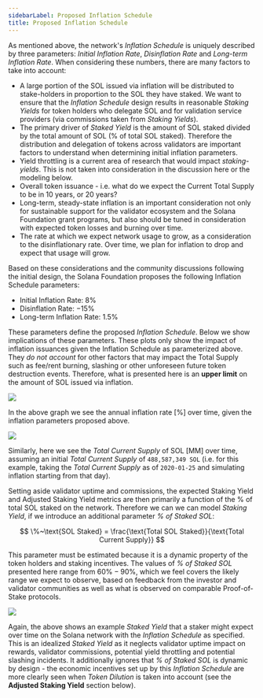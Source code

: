 ```yaml
---
sidebarLabel: Proposed Inflation Schedule
title: Proposed Inflation Schedule
---
```


As mentioned above, the network's _Inflation Schedule_ is uniquely described by
three parameters: _Initial Inflation Rate_, _Disinflation Rate_ and _Long-term
Inflation Rate_. When considering these numbers, there are many factors to take
into account:

- A large portion of the SOL issued via inflation will be distributed to
  stake-holders in proportion to the SOL they have staked. We want to ensure
  that the _Inflation Schedule_ design results in reasonable _Staking Yields_
  for token holders who delegate SOL and for validation service providers (via
  commissions taken from _Staking Yields_).
- The primary driver of _Staked Yield_ is the amount of SOL staked divided by
  the total amount of SOL (% of total SOL staked). Therefore the distribution
  and delegation of tokens across validators are important factors to understand
  when determining initial inflation parameters.
- Yield throttling is a current area of research that would impact
  _staking-yields_. This is not taken into consideration in the discussion here
  or the modeling below.
- Overall token issuance - i.e. what do we expect the Current Total Supply to be
  in 10 years, or 20 years?
- Long-term, steady-state inflation is an important consideration not only for
  sustainable support for the validator ecosystem and the Solana Foundation
  grant programs, but also should be tuned in consideration with expected token
  losses and burning over time.
- The rate at which we expect network usage to grow, as a consideration to the
  disinflationary rate. Over time, we plan for inflation to drop and expect that
  usage will grow.

Based on these considerations and the community discussions following the
initial design, the Solana Foundation proposes the following Inflation Schedule
parameters:

- Initial Inflation Rate: $8\%$
- Disinflation Rate: $-15\%$
- Long-term Inflation Rate: $1.5\%$

These parameters define the proposed _Inflation Schedule_. Below we show
implications of these parameters. These plots only show the impact of inflation
issuances given the Inflation Schedule as parameterized above. They _do not
account_ for other factors that may impact the Total Supply such as fee/rent
burning, slashing or other unforeseen future token destruction events.
Therefore, what is presented here is an **upper limit** on the amount of SOL
issued via inflation.

![](/img/p_inflation_schedule.png)

In the above graph we see the annual inflation rate [$\%$] over time, given the
inflation parameters proposed above.

![](/img/p_total_supply.png)

Similarly, here we see the _Total Current Supply_ of SOL [MM] over time,
assuming an initial _Total Current Supply_ of `488,587,349 SOL` (i.e. for this
example, taking the _Total Current Supply_ as of `2020-01-25` and simulating
inflation starting from that day).

Setting aside validator uptime and commissions, the expected Staking Yield and
Adjusted Staking Yield metrics are then primarily a function of the % of total
SOL staked on the network. Therefore we can we can model _Staking Yield_, if we
introduce an additional parameter _% of Staked SOL_:

$$
\%~\text{SOL Staked} = \frac{\text{Total SOL Staked}}{\text{Total Current Supply}}
$$

This parameter must be estimated because it is a dynamic property of the token
holders and staking incentives. The values of _% of Staked SOL_ presented here
range from $60\% - 90\%$, which we feel covers the likely range we expect to
observe, based on feedback from the investor and validator communities as well
as what is observed on comparable Proof-of-Stake protocols.

![](/img/p_ex_staked_yields.png)

Again, the above shows an example _Staked Yield_ that a staker might expect over
time on the Solana network with the _Inflation Schedule_ as specified. This is
an idealized _Staked Yield_ as it neglects validator uptime impact on rewards,
validator commissions, potential yield throttling and potential slashing
incidents. It additionally ignores that _% of Staked SOL_ is dynamic by design -
the economic incentives set up by this _Inflation Schedule_ are more clearly
seen when _Token Dilution_ is taken into account (see the **Adjusted Staking
Yield** section below).
